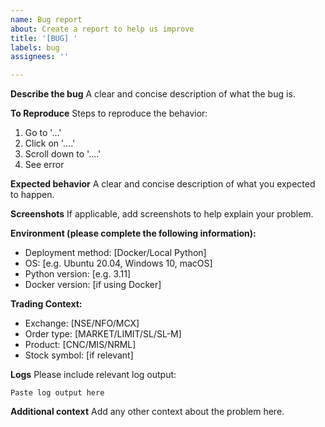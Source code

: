 ```yaml
---
name: Bug report
about: Create a report to help us improve
title: '[BUG] '
labels: bug
assignees: ''

---
```


**Describe the bug**
A clear and concise description of what the bug is.

**To Reproduce**
Steps to reproduce the behavior:
1. Go to '...'
2. Click on '....'
3. Scroll down to '....'
4. See error

**Expected behavior**
A clear and concise description of what you expected to happen.

**Screenshots**
If applicable, add screenshots to help explain your problem.

**Environment (please complete the following information):**
 - Deployment method: [Docker/Local Python]
 - OS: [e.g. Ubuntu 20.04, Windows 10, macOS]
 - Python version: [e.g. 3.11]
 - Docker version: [if using Docker]

**Trading Context:**
 - Exchange: [NSE/NFO/MCX]
 - Order type: [MARKET/LIMIT/SL/SL-M]
 - Product: [CNC/MIS/NRML]
 - Stock symbol: [if relevant]

**Logs**
Please include relevant log output:
```
Paste log output here
```

**Additional context**
Add any other context about the problem here.
